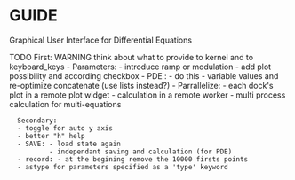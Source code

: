 # GUIDE
Graphical User Interface for Differential Equations 



TODO  First:     WARNING think about what to provide to kernel and to keyboard_keys
      - Parameters: - introduce ramp or modulation
                    - add plot possibility and according checkbox 
      - PDE : - do this
              - variable values and re-optimize concatenate (use lists instead?)
      - Parrallelize: - each dock's plot in a remote plot widget
                      - calculation in a remote worker
                      - multi process calculation for multi-equations 
       
      Secondary:
      - toggle for auto y axis
      - better "h" help
      - SAVE: - load state again
              - independant saving and calculation (for PDE) 
      - record: - at the begining remove the 10000 firsts points
      - astype for parameters specified as a 'type' keyword
